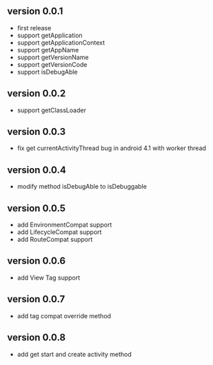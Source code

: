 version 0.0.1
-------------

 - first release
 - support getApplication
 - support getApplicationContext
 - support getAppName
 - support getVersionName
 - support getVersionCode
 - support isDebugAble
 

version 0.0.2
-------------

 - support getClassLoader

version 0.0.3
-------------

 - fix get currentActivityThread bug in android 4.1 with worker thread
 
 
version 0.0.4
-------------

 - modify method isDebugAble to isDebuggable
 
version 0.0.5
-------------

 - add EnvironmentCompat support
 - add LifecycleCompat support
 - add RouteCompat support
 
version 0.0.6
-------------

 - add View Tag support

version 0.0.7
-------------

 - add tag compat override method

version 0.0.8
-------------

 - add get start and create activity method
